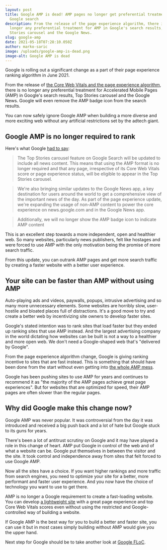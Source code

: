 ```yaml
---
layout: post
title: Google AMP is dead! AMP pages no longer get preferential treatment in
  Google search
description: From the release of the page experience algorithm, there is no
  longer any preferential treatment for AMP in Google's search results, Top
  Stories carousel and the Google News.
slug: google-amp
date: 2021-05-18T07:28:10.050Z
author: marko-saric
image: /uploads/google-amp-is-dead.png
image-alt: Google AMP is dead
---
```

Google is rolling out a significant change as a part of their page experience ranking algorithm in June 2021.

From the release of [the Core Web Vitals and the page experience algorithm](https://plausible.io/blog/page-experience-web-vitals), there is no longer any preferential treatment for Accelerated Mobile Pages (AMP) in Google's search results, Top Stories carousel and the Google News. Google will even remove the AMP badge icon from the search results.

You can now safely ignore Google AMP when building a more diverse and more exciting web without any artificial restrictions set by the adtech giant. 

## Google AMP is no longer required to rank

Here's what Google [had to say](https://developers.google.com/search/blog/2021/04/more-details-page-experience):

> The Top Stories carousel feature on Google Search will be updated to include all news content. This means that using the AMP format is no longer required and that any page, irrespective of its Core Web Vitals score or page experience status, will be eligible to appear in the Top Stories carousel.

> We're also bringing similar updates to the Google News app, a key destination for users around the world to get a comprehensive view of the important news of the day. As part of the page experience update, we're expanding the usage of non-AMP content to power the core experience on news.google.com and in the Google News app.

> Additionally, we will no longer show the AMP badge icon to indicate AMP content

This is an excellent step towards a more independent, open and healthier web. So many websites, particularly news publishers, felt like hostages and were forced to use AMP with the only motivation being the promise of more search traffic.

From this update, you can outrank AMP pages and get more search traffic by creating a faster website with a better user experience. 

## Your site can be faster than AMP without using AMP

Auto-playing ads and videos, paywalls, popups, intrusive advertising and so many more unnecessary elements. Some websites are horribly slow, user-hostile and bloated places full of distractions. It's a good move to try and create a better web by incentivizing site owners to develop faster sites. 

Google's stated intention was to rank sites that load faster but they ended up ranking sites that use AMP instead. And the largest advertising company in the world dictating how websites can be built is not a way to a healthier and more open web. We don't need a Google-shaped web that's "delivered by Google".

From the page experience algorithm change, Google is giving ranking incentive to sites that are fast instead. This is something that should have been done from the start without even getting into [the whole AMP mess](https://markosaric.com/google-amp/).

Google has been pushing sites to use AMP for years and continues to recommend it as "the majority of the AMP pages achieve great page experiences". But for websites that are optimized for speed, their AMP pages are often slower than the regular pages.

## Why did Google make this change now?

Google AMP was never popular. It was controversial from the day it was introduced and received a big push back and a lot of hate but Google stuck to its guns for years.

There's been a lot of antitrust scrutiny on Google and it may have played a role in this change of heart. AMP put Google in control of the web and of what a website can be. Google put themselves in between the visitor and the site. It took control and independence away from sites that felt forced to use Google AMP. 

Now all the sites have a choice. If you want higher rankings and more traffic from search engines, you need to optimize your site for a better, more performant and faster user experience. And you now have the choice of technology you want to use to get there.

AMP is no longer a Google requirement to create a fast-loading website. You can develop [a lightweight site](https://plausible.io/lightweight-web-analytics) with a great page experience and top Core Web Vitals scores even without using the restricted and Google-controlled way of building a website.

If Google AMP is the best way for you to build a better and faster site, you can use it but in most cases simply building without AMP would give you the upper hand. 

Next step for Google should be to take another look at [Google FLoC](https://plausible.io/blog/google-floc).